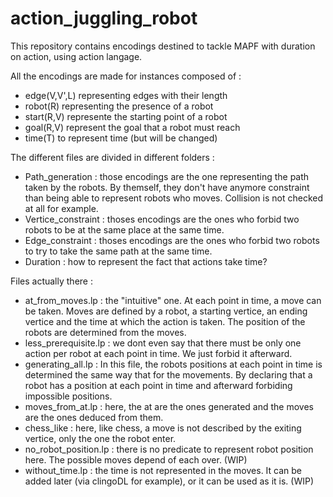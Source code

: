 # action_juggling_robot

This repository contains encodings destined to tackle MAPF with duration on action, using action langage.

All the encodings are made for instances composed of :
* edge(V,V',L) representing edges with their length
* robot(R) representing the presence of a robot
* start(R,V) represente the starting point of a robot
* goal(R,V) represent the goal that a robot must reach
* time(T) to represent time (but will be changed)

The different files are divided in different folders :
* Path_generation : those encodings are the one representing the path taken by the robots.
By themself, they don't have anymore constraint than being able to represent robots who moves.
Collision is not checked at all for example.
* Vertice_constraint : thoses encodings are the ones who forbid two robots to be at the same place at the same time.
* Edge_constraint : thoses encodings are the ones who forbid two robots to try to take the same path at the same time.
* Duration : how to represent the fact that actions take time?

Files actually there :
* at_from_moves.lp : the "intuitive" one. At each point in time, a move can be taken. Moves are defined by a robot, a starting vertice, an ending vertice and the time at which the action is taken. The position of the robots are determined from the moves.
* less_prerequisite.lp : we dont even say that there must be only one action per robot at each point in time. We just forbid it afterward.
* generating_all.lp : In this file, the robots positions at each point in time is determined the same way that for the movements. By declaring that a robot has a position at each point in time and afterward forbiding impossible positions.
* moves_from_at.lp : here, the at are the ones generated and the moves are the ones deduced from them.
* chess_like : here, like chess, a move is not described by the exiting vertice, only the one the robot enter.
* no_robot_position.lp : there is no predicate to represent robot position here. The possible moves depend of each over. (WIP)
* without_time.lp : the time is not represented in the moves. It can be added later (via clingoDL for example), or it can be used as it is. (WIP)
